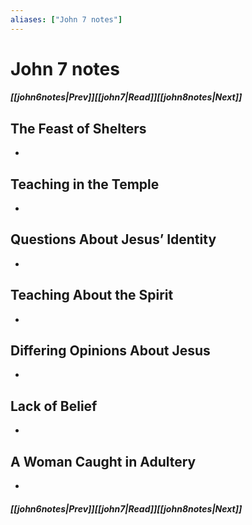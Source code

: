 ```yaml
---
aliases: ["John 7 notes"]
---
```

# John 7 notes
##### <span class=arrow-left></span>[[john6notes|Prev]]<span class=navigation-separator></span>[[john7|Read]]<span class=navigation-separator></span>[[john8notes|Next]]<span class=arrow-right></span>
## The Feast of Shelters
- 
## Teaching in the Temple
- 
## Questions About Jesus’ Identity
- 
## Teaching About the Spirit
- 
## Differing Opinions About Jesus
- 
## Lack of Belief
- 
## A Woman Caught in Adultery
- 
##### <span class=arrow-left></span>[[john6notes|Prev]]<span class=navigation-separator></span>[[john7|Read]]<span class=navigation-separator></span>[[john8notes|Next]]<span class=arrow-right></span>
